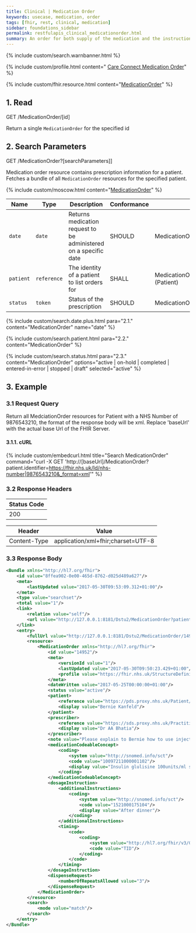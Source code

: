 ```yaml
---
title: Clinical | Medication Order
keywords: usecase, medication, order
tags: [fhir, rest, clinical, medication]
sidebar: foundations_sidebar
permalink: restfulapis_clinical_medicationorder.html
summary: An order for both supply of the medication and the instructions for administration of the medication to a patient. The resource is called "MedicationOrder" rather than "MedicationPrescription" to generalize the use across inpatient and outpatient settings as well as for care plans, etc.
---
```

{% include custom/search.warnbanner.html %}

{% include custom/profile.html content=" [Care Connect Medication Order](http://www.interopen.org/candidate-profiles/care-connect/CareConnect-MedicationOrder-1.html)" %}

{% include custom/fhir.resource.html content="[MedicationOrder](https://www.hl7.org/fhir/DSTU2/medicationorder.html#search)" %}

## 1. Read ##

<div markdown="span" class="alert alert-success" role="alert">
GET /MedicationOrder/[id]</div>

Return a single `MedicationOrder` for the specified id

## 2. Search Parameters ##

<div markdown="span" class="alert alert-success" role="alert">
GET /MedicationOrder?[searchParameters]]</div>

Medication order resource contains prescription information for a patient. Fetches a bundle of all `MedicationOrder` resources for the specified patient.

{% include custom/moscow.html content="[MedicationOrder](https://www.hl7.org/fhir/DSTU2/medicationorder.html#search)" %}

| Name    | Type   | Description    | Conformance        | Path |
|---------|--------|----------------|--------------------|------|
| `date` | `date` | Returns medication request to be administered on a specific date | SHOULD | MedicationOrder.dosageInstruction.timing.event |
| `patient` | `reference` | The identity of a patient to list orders for | SHALL | MedicationOrder.patient<br>(Patient) |
| `status` | `token` | Status of the prescription | SHOULD | MedicationOrder.status |

<!--
| `datewritten` | `date` | Return prescriptions written on this date |  | MedicationOrder.dateWritten |
| `identifier` | `token` | The source system of the prescriptions for  |  | MedicationOrder.identifier |
{% include custom/search.date.plus.html content="MedicationOrder" name="datewritten"  %}

{% include custom/search.identifier.html resource="MedicationOrder" content="identifier" subtext="System Filter" example="https://theccg.systemsupplier.co.uk/MedicationOrder|" text1="The CCG System Supplier" text2="not specified" %}
-->
{% include custom/search.date.plus.html para="2.1." content="MedicationOrder" name="date"  %}

{% include custom/search.patient.html para="2.2." content="MedicationOrder" %}

{% include custom/search.status.html para="2.3." content="MedicationOrder" options="active | on-hold | completed | entered-in-error | stopped | draft" selected="active"  %}

## 3. Example ##

### 3.1 Request Query ###

Return all MedciationOrder resources for Patient with a NHS Number of 9876543210, the format of the response body will be xml. Replace 'baseUrl' with the actual base Url of the FHIR Server.

#### 3.1.1. cURL ####

{% include custom/embedcurl.html title="Search MedicationOrder" command="curl -X GET  'http://[baseUrl]/MedicationOrder?patient.identifier=https://fhir.nhs.uk/Id/nhs-number|9876543210&_format=xml'" %}

### 3.2 Response Headers ###

| Status Code |
|----------------|
|200 |

| Header | Value |
|-----------------|---------|
| Content-Type  | application/xml+fhir;charset=UTF-8 |

### 3.3 Response Body ###

```xml
<Bundle xmlns="http://hl7.org/fhir">
    <id value="8ffea902-0e00-465d-8762-d025d489a627"/>
    <meta>
        <lastUpdated value="2017-05-30T09:53:09.312+01:00"/>
    </meta>
    <type value="searchset"/>
    <total value="1"/>
    <link>
        <relation value="self"/>
        <url value="http://127.0.0.1:8181/Dstu2/MedicationOrder?patient=https%3A%2F%2Fpds.proxy.nhs.uk%2FPatient%2F9876543210"/>
    </link>
    <entry>
        <fullUrl value="http://127.0.0.1:8181/Dstu2/MedicationOrder/14952"/>
        <resource>
            <MedicationOrder xmlns="http://hl7.org/fhir">
                <id value="14952"/>
                <meta>
                    <versionId value="1"/>
                    <lastUpdated value="2017-05-30T09:50:23.429+01:00"/>
                    <profile value="https://fhir.nhs.uk/StructureDefinition/CareConnect-MedicationOrder-1"/>
                </meta>
                <dateWritten value="2017-05-25T00:00:00+01:00"/>
                <status value="active"/>
                <patient>
                    <reference value="https://pds.proxy.nhs.uk/Patient/9876543210"/>
                    <display value="Bernie Kanfeld"/>
                </patient>
                <prescriber>
                    <reference value="https://sds.proxy.nhs.uk/Practitioner/G8133438"/>
                    <display value="Dr AA Bhatia"/>
                </prescriber>
                <note value="Please explain to Bernie how to use injector."/>
                <medicationCodeableConcept>
                    <coding>
                        <system value="http://snomed.info/sct"/>
                        <code value="10097211000001102"/>
                        <display value="Insulin glulisine 100units/ml solution for injection 3ml pre-filled disposable devices"/>
                    </coding>
                </medicationCodeableConcept>
                <dosageInstruction>
                    <additionalInstructions>
                        <coding>
                            <system value="http://snomed.info/sct"/>
                            <code value="1521000175104"/>
                            <display value="After dinner"/>
                        </coding>
                    </additionalInstructions>
                    <timing>
                        <code>
                            <coding>
                                <system value="http://hl7.org/fhir/v3/GTSAbbreviation"/>
                                <code value="TID"/>
                            </coding>
                        </code>
                    </timing>
                </dosageInstruction>
                <dispenseRequest>
                    <numberOfRepeatsAllowed value="3"/>
                </dispenseRequest>
            </MedicationOrder>
        </resource>
        <search>
            <mode value="match"/>
        </search>
    </entry>
</Bundle>
```
